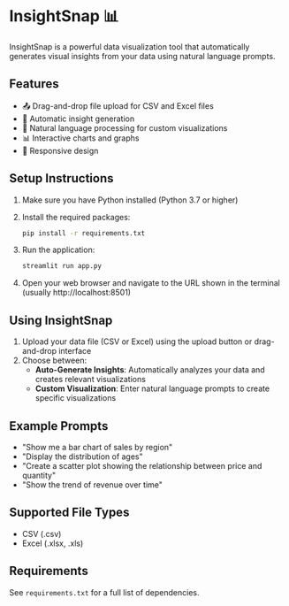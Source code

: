 # InsightSnap 📊

InsightSnap is a powerful data visualization tool that automatically generates visual insights from your data using natural language prompts.

## Features

- 📤 Drag-and-drop file upload for CSV and Excel files
- 🤖 Automatic insight generation
- 💬 Natural language processing for custom visualizations
- 📊 Interactive charts and graphs
- 📱 Responsive design

## Setup Instructions

1. Make sure you have Python installed (Python 3.7 or higher)

2. Install the required packages:
   ```bash
   pip install -r requirements.txt
   ```

3. Run the application:
   ```bash
   streamlit run app.py
   ```

4. Open your web browser and navigate to the URL shown in the terminal (usually http://localhost:8501)

## Using InsightSnap

1. Upload your data file (CSV or Excel) using the upload button or drag-and-drop interface
2. Choose between:
   - **Auto-Generate Insights**: Automatically analyzes your data and creates relevant visualizations
   - **Custom Visualization**: Enter natural language prompts to create specific visualizations

## Example Prompts

- "Show me a bar chart of sales by region"
- "Display the distribution of ages"
- "Create a scatter plot showing the relationship between price and quantity"
- "Show the trend of revenue over time"

## Supported File Types

- CSV (.csv)
- Excel (.xlsx, .xls)

## Requirements

See `requirements.txt` for a full list of dependencies. 